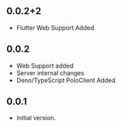 ## 0.0.2+2

- Flutter Web Support Added

## 0.0.2

- Web Support added
- Server internal changes
- Deno/TypeScript PoloClient Added

## 0.0.1

- Initial version.

